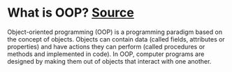 # What is OOP? [Source](https://en.wikipedia.org/wiki/Object-oriented_programming)
Object-oriented programming (OOP) is a programming paradigm based on the concept of objects. Objects can contain data (called fields, attributes or properties) and have actions they can perform (called procedures or methods and implemented in code). In OOP, computer programs are designed by making them out of objects that interact with one another.